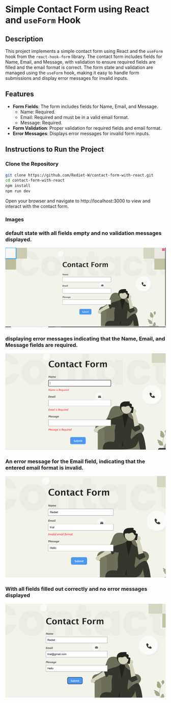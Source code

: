 # Simple Contact Form using React and `useForm` Hook

## Description
This project implements a simple contact form using React and the `useForm` hook from the `react-hook-form` library. The contact form includes fields for Name, Email, and Message, with validation to ensure required fields are filled and the email format is correct. The form state and validation are managed using the `useForm` hook, making it easy to handle form submissions and display error messages for invalid inputs.

## Features
- **Form Fields**: The form includes fields for Name, Email, and Message.
  - Name: Required.
  - Email: Required and must be in a valid email format.
  - Message: Required.
- **Form Validation**: Proper validation for required fields and email format.
- **Error Messages**: Displays error messages for invalid form inputs.

## Instructions to Run the Project

### Clone the Repository
```bash
git clone https://github.com/Rediet-W/contact-form-with-react.git
cd contact-form-with-react
npm install
npm run dev
```

Open your browser and navigate to http://localhost:3000 to view and interact with the contact form.

### Images

### default state with all fields empty and no validation messages displayed.
![Screenshot](public/style.png)

### displaying error messages indicating that the Name, Email, and Message fields are required.
![Screenshot](public/required2.png)

### An error message for the Email field, indicating that the entered email format is invalid.
![Screenshot](public/invalid_email.png)

### With all fields filled out correctly and no error messages displayed
![Screenshot](public/valid2.png)


